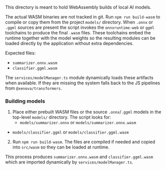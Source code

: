 This directory is meant to hold WebAssembly builds of local AI models.

The actual WASM binaries are not tracked in git. Run `npm run build-wasm` to
compile or copy them from the project `models/` directory. When `.onnx` or
`.ggml` sources are present the script invokes the `onnxruntime-web` or `ggml`
toolchains to produce the final `.wasm` files. These toolchains embed the
runtime together with the model weights so the resulting modules can be loaded
directly by the application without extra dependencies.

Expected files:
- `summarizer.onnx.wasm`
- `classifier.ggml.wasm`

The `services/modelManager.ts` module dynamically loads these artifacts when
available. If they are missing the system falls back to the JS pipelines from
`@xenova/transformers`.

### Building models

1. Place either prebuilt WASM files or the source `.onnx`/`.ggml` models in the
   top-level `models/` directory. The script looks for:
   - `models/summarizer.onnx` or `models/summarizer.onnx.wasm`
 - `models/classifier.ggml` or `models/classifier.ggml.wasm`
2. Run `npm run build-wasm`. The files are compiled if needed and copied into
   `src/wasm` so they can be loaded at runtime.

This process produces `summarizer.onnx.wasm` and `classifier.ggml.wasm` which
are imported dynamically by `services/modelManager.ts`.
